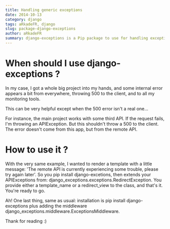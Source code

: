 ```yaml
---
title: Handling generic exceptions
date: 2014-10-13
category: django
tags: aRkadeFR, django
slug: package-django-exceptions
author: aRkadeFR
summary: django-exceptions is a Pip package to use for handling exceptions to not throw a 500 error to the client by redirecting or rendering a template.
---
```


# When should I use django-exceptions ?

In my case, I got a whole big project into my hands, and some internal error
appears a bit from everywhere, throwing 500 to the client, and to all my
monitoring tools.

This can be very helpful except when the 500 error isn't a real one…

For instance, the main project works with some third API. If the request fails,
I'm throwing an APIException. But this shouldn't throw a 500 to the client. The
error doesn't come from this app, but from the remote API.

# How to use it ?

With the very same example, I wanted to render a template with a little message:
'The remote API is currently experiencing some trouble, please try again later'.
So you pip install django-excetions, then extends your APIExceptions from:
django\_exceptions.exceptions.RedirectException.
You provide either a template\_name or a redirect\_view to the class, and that's
it. You're ready to go.

Ah! One last thing, same as usual: installation is pip install django-exceptions
plus adding the middleware django\_exceptions.middleware.ExceptionsMiddleware.

Thank for reading :)
